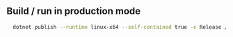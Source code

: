 ## Build / run in production mode

```sh
  dotnet publish --runtime linux-x64 --self-contained true -c Release /p:WarningLevel=0
```
